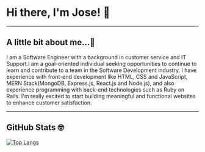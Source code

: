 # Hi there, I'm Jose! 👋

---

## A little bit about me...🤔

I am a Software Engineer with a background in customer service and IT Support.I am a goal-oriented individual seeking opportunities to continue to learn and contribute to a team in the Software Development industry. I have experience with front-end development like HTML, CSS and JavaScript, MERN Stack(MongoDB, Express.js, React.js and Node.js), and also experience programming with back-end technologies such as Ruby on Rails. I'm really excited to start building meaningful and functional websites to enhance customer satisfaction.

---

## GitHub Stats 🤓

[![Top Langs](https://github-readme-stats.vercel.app/api/top-langs/?username=josedguti&theme=radical&layout=compact)](https://github.com/anuraghazra/github-readme-stats)
